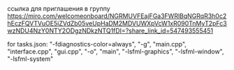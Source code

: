ссылка для приглашения в группу
https://miro.com/welcomeonboard/NGRMUVFEajFGa3FWRlBqNGRqR3h0c2hEczFQVTVuOE5iZVdZb05veUpHaDM2MDVUWXpVcW1xR090TnMyT2pFc3wzNDU4NzY0NTY2ODgzNDkzNTQ1fDI=?share_link_id=547493555451

for tasks.json:
"-fdiagnostics-color=always",
                "-g",
                "main.cpp",
                "interface.cpp",
                "gui.cpp",
                "-o",
                "main",
                "-lsfml-graphics",
                "-lsfml-window",
                "-lsfml-system"